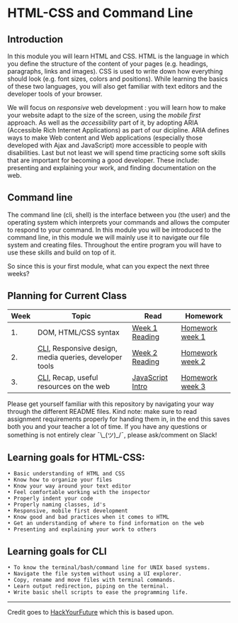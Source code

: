 # HTML-CSS and Command Line

## Introduction

In this module you will learn HTML and CSS. HTML is the language in which you define the structure of the content of your pages (e.g. headings, paragraphs, links and images). CSS is used to write down how everything should look (e.g. font sizes, colors and positions). While learning the basics of these two languages, you will also get familiar with text editors and the developer tools of your browser.

We will focus on _responsive_ web development : you will learn how to make your website adapt to the size of the screen, using the _mobile first_ approach. As well as the _accessibility_ part of it, by adopting ARIA (Accessible Rich Internet Applications) as part of our dicipline. ARIA defines ways to make Web content and Web applications (especially those developed with Ajax and JavaScript) more accessible to people with disabilities. Last but not least we will spend time practicing some soft skills that are important for becoming a good developer. These include: presenting and explaining your work, and finding documentation on the web.

## Command line

The command line (cli, shell) is the interface between you (the user) and the operating system which interprets your commands and allows the computer to respond to your command. In this module you will be introduced to the command line, in this module we will mainly use it to navigate our file system and creating files. Throughout the entire program you will have to use these skills and build on top of it.

So since this is your first module, what can you expect the next three weeks?

## Planning for Current Class

| Week | Topic                                                                                                                                | Read                                                                                         | Homework                            |
| ---- | ------------------------------------------------------------------------------------------------------------------------------------ | -------------------------------------------------------------------------------------------- | ----------------------------------- |
| 1.   | DOM, HTML/CSS syntax                                                                                                                 | [Week 1 Reading](/Week1/README.md)                                                           | [Homework week 1](/Week1/MAKEME.md) |
| 2.   | [CLI](https://github.com/FooCoding/CommandLine/blob/master/Week1/Lecture.md), Responsive design, media queries, developer tools | [Week 2 Reading](/Week2/README.md)                                                           | [Homework week 2](/Week2/MAKEME.md) |
| 3.   | [CLI](https://github.com/FooCoding/CommandLine/blob/master/Week2/Lecture.md/), Recap, useful resources on the web               | [JavaScript Intro](https://github.com/FooCoding/JavaScript1/blob/master/Week1/README.md) | [Homework week 3](/Week3/MAKEME.md) |

Please get yourself familiar with this repository by navigating your way through the different README files. Kind note: make sure to read assignment requirements properly for handing them in, in the end this saves both you and your teacher a lot of time. If you have any questions or something is not entirely clear ¯\\\_(ツ)\_/¯, please ask/comment on Slack!

## Learning goals for HTML-CSS:

```
• Basic understanding of HTML and CSS
• Know how to organize your files
• Know your way around your text editor
• Feel comfortable working with the inspector
• Properly indent your code
• Properly naming classes, id's
• Responsive, mobile first development
• Know good and bad practices when it comes to HTML
• Get an understanding of where to find information on the web
• Presenting and explaining your work to others
```

## Learning goals for CLI

```
• To know the terminal/bash/command line for UNIX based systems.
• Navigate the file system without using a UI explorer.
• Copy, rename and move files with terminal commands.
• Learn output redirection, piping on the terminal.
• Write basic shell scripts to ease the programming life.
```

---
Credit goes to [HackYourFuture](https://github.com/HackYourFuture) which this is based upon.
